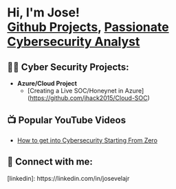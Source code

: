 <h1>Hi, I'm Jose! <br/><a href="https://github.com/jhack2015">Github Projects</a>, <a href="https://www.linkedin.com/in/josevelajr/">Passionate Cybersecurity Analyst</a>

<h2>👨‍💻 Cyber Security Projects:</h2>

- <b>Azure/Cloud Project</b>
  - [Creating a Live SOC/Honeynet in Azure] (https://github.com/jhack2015/Cloud-SOC)

<h2>📺 Popular YouTube Videos</h2>

- [How to get into Cybersecurity Starting From Zero](https://www.youtube.com/watch?v=a83ASGn_V_s)

<h2> 🤳 Connect with me:</h2>
[linkedin]: https://linkedin.com/in/josevelajr

<!--
**joshmadakor1/joshmadakor1** is a ✨ _special_ ✨ repository because its `README.md` (this file) appears on your GitHub profile.

Here are some ideas to get you started:

- 🔭 I’m currently working on ...
- 🌱 I’m currently learning ...
- 👯 I’m looking to collaborate on ...
- 🤔 I’m looking for help with ...
- 💬 Ask me about ...
- 📫 How to reach me: ...
- 😄 Pronouns: ...
- ⚡ Fun fact: ...
-->

